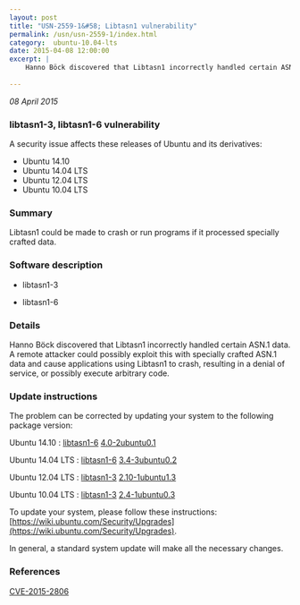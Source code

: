 ```yaml
---
layout: post
title: "USN-2559-1&#58; Libtasn1 vulnerability"
permalink: /usn/usn-2559-1/index.html
category:  ubuntu-10.04-lts
date: 2015-04-08 12:00:00
excerpt: |
    Hanno Böck discovered that Libtasn1 incorrectly handled certain ASN.1 data. A remote attacker could possibly exploit this with specially crafted ASN.1 data and cause applications using Libtasn1 to crash, resulting in a denial of service, or possibly execute arbitrary code. 
    
--- 
```

 
 

*08 April 2015*

### libtasn1-3, libtasn1-6 vulnerability

A security issue affects these releases of Ubuntu and its derivatives:

* Ubuntu 14.10
* Ubuntu 14.04 LTS
* Ubuntu 12.04 LTS
* Ubuntu 10.04 LTS

### Summary

Libtasn1 could be made to crash or run programs if it processed specially crafted data. 

### Software description

* libtasn1-3 

* libtasn1-6 

### Details

Hanno Böck discovered that Libtasn1 incorrectly handled certain ASN.1 data. A remote attacker could possibly exploit this with specially crafted ASN.1 data and cause applications using Libtasn1 to crash, resulting in a denial of service, or possibly execute arbitrary code. 

### Update instructions

The problem can be corrected by updating your system to the following package version:

Ubuntu 14.10
 : [libtasn1-6](https://launchpad.net/ubuntu/+source/libtasn1-6) <span> [4.0-2ubuntu0.1](https://launchpad.net/ubuntu/+source/libtasn1-6/4.0-2ubuntu0.1) </span> 

Ubuntu 14.04 LTS
 : [libtasn1-6](https://launchpad.net/ubuntu/+source/libtasn1-6) <span> [3.4-3ubuntu0.2](https://launchpad.net/ubuntu/+source/libtasn1-6/3.4-3ubuntu0.2) </span> 

Ubuntu 12.04 LTS
 : [libtasn1-3](https://launchpad.net/ubuntu/+source/libtasn1-3) <span> [2.10-1ubuntu1.3](https://launchpad.net/ubuntu/+source/libtasn1-3/2.10-1ubuntu1.3) </span> 

Ubuntu 10.04 LTS
 : [libtasn1-3](https://launchpad.net/ubuntu/+source/libtasn1-3) <span> [2.4-1ubuntu0.3](https://launchpad.net/ubuntu/+source/libtasn1-3/2.4-1ubuntu0.3) </span> 

To update your system, please follow these instructions: [https://wiki.ubuntu.com/Security/Upgrades](https://wiki.ubuntu.com/Security/Upgrades).

In general, a standard system update will make all the necessary changes. 

### References

 
 [CVE-2015-2806](http://people.ubuntu.com/~ubuntu-security/cve/CVE-2015-2806)
 

